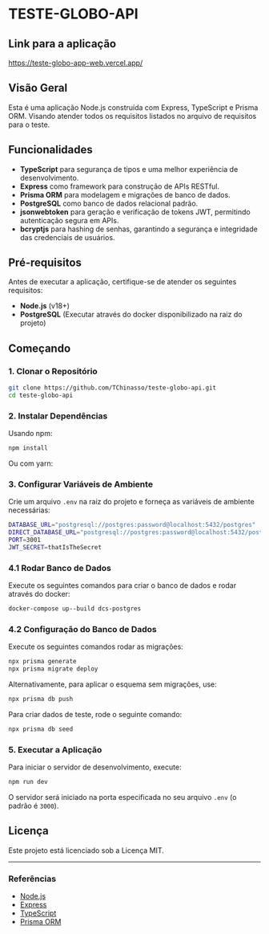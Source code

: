 # TESTE-GLOBO-API

## Link para a aplicação

https://teste-globo-app-web.vercel.app/

## Visão Geral

Esta é uma aplicação Node.js construída com Express, TypeScript e Prisma ORM. Visando atender todos os requisitos listados no arquivo de requisitos para o teste.

## Funcionalidades

- **TypeScript** para segurança de tipos e uma melhor experiência de desenvolvimento.
- **Express** como framework para construção de APIs RESTful.
- **Prisma ORM** para modelagem e migrações de banco de dados.
- **PostgreSQL** como banco de dados relacional padrão.
- **jsonwebtoken** para geração e verificação de tokens JWT, permitindo autenticação segura em APIs.
- **bcryptjs** para hashing de senhas, garantindo a segurança e integridade das credenciais de usuários.

## Pré-requisitos

Antes de executar a aplicação, certifique-se de atender os seguintes requisitos:

- **Node.js** (v18+)
- **PostgreSQL** (Executar através do docker disponibilizado na raiz do projeto)

## Começando

### 1. Clonar o Repositório

```bash
git clone https://github.com/TChinasso/teste-globo-api.git
cd teste-globo-api
```

### 2. Instalar Dependências

Usando npm:

```bash
npm install
```

Ou com yarn:

### 3. Configurar Variáveis de Ambiente

Crie um arquivo `.env` na raiz do projeto e forneça as variáveis de ambiente necessárias:

```bash
DATABASE_URL="postgresql://postgres:password@localhost:5432/postgres"
DIRECT_DATABASE_URL="postgresql://postgres:password@localhost:5432/postgres"
PORT=3001
JWT_SECRET=thatIsTheSecret
```

### 4.1 Rodar Banco de Dados

Execute os seguintes comandos para criar o banco de dados e rodar através do docker:

```bash
docker-compose up--build dcs-postgres
```

### 4.2 Configuração do Banco de Dados

Execute os seguintes comandos rodar as migrações:

```bash
npx prisma generate
npx prisma migrate deploy
```

Alternativamente, para aplicar o esquema sem migrações, use:

```bash
npx prisma db push
```

Para criar dados de teste, rode o seguinte comando:

```bash
npx prisma db seed
```

### 5. Executar a Aplicação

Para iniciar o servidor de desenvolvimento, execute:

```bash
npm run dev
```

O servidor será iniciado na porta especificada no seu arquivo `.env` (o padrão é `3000`).

## Licença

Este projeto está licenciado sob a Licença MIT.

---

### Referências

- [Node.js](https://nodejs.org/)
- [Express](https://expressjs.com/)
- [TypeScript](https://www.typescriptlang.org/)
- [Prisma ORM](https://www.prisma.io/)
